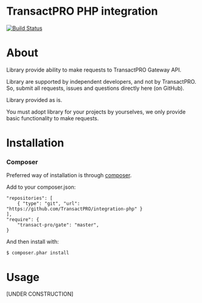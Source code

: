 TransactPRO PHP integration
===============
[![Build Status](https://travis-ci.org/TransactPRO/integration-php.png?branch=master)](https://travis-ci.org/TransactPRO/integration-php)

# About
Library provide ability to make requests to TransactPRO Gateway API.

Library are supported by independent developers, and not by TransactPRO. So, submit all requests, issues and questions directly here (on GitHub).

Library provided as is.

You must adopt library for your projects by yourselves, we only provide basic functionality to make requests.

# Installation

### Composer
Preferred way of installation is through [composer](http://getcomposer.org/).

Add to your composer.json:
```
"repositories": [
    { "type": "git", "url": "https://github.com/TransactPRO/integration-php" }
],
"require": {
    "transact-pro/gate": "master",
}
```

And then install with:
```
$ composer.phar install
```

# Usage
[UNDER CONSTRUCTION]